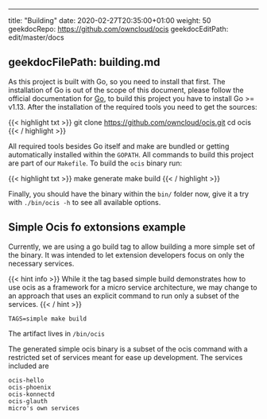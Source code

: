 * * *

title: "Building"
date: 2020-02-27T20:35:00+01:00
weight: 50
geekdocRepo: <https://github.com/owncloud/ocis>
geekdocEditPath: edit/master/docs

## geekdocFilePath: building.md

As this project is built with Go, so you need to install that first. The installation of Go is out of the scope of this document, please follow the official documentation for [Go](https://golang.org/doc/install), to build this project you have to install Go >= v1.13. After the installation of the required tools you need to get the sources:

{{&lt; highlight txt >}}
git clone <https://github.com/owncloud/ocis.git>
cd ocis
{{&lt; / highlight >}}

All required tools besides Go itself and make are bundled or getting automatically installed within the `GOPATH`. All commands to build this project are part of our `Makefile`. To build the `ocis` binary run:

{{&lt; highlight txt >}}
make generate
make build
{{&lt; / highlight >}}

Finally, you should have the binary within the `bin/` folder now, give it a try with `./bin/ocis -h` to see all available options.

## Simple Ocis fo extonsions example

Currently, we are using a go build tag to allow building a more simple set of the binary. It was intended to let extension developers focus on only the necessary services.

{{&lt; hint info >}}
While it the tag based simple build demonstrates how to use ocis as a framework for a micro service architecture, we may change to an approach that uses an explicit command to run only a subset of the services.
{{&lt; / hint >}}

```console
TAGS=simple make build
```

The artifact lives in `/bin/ocis`

The generated simple ocis binary is a subset of the ocis command with a restricted set of services meant for ease up development. The services included are

    ocis-hello
    ocis-phoenix
    ocis-konnectd
    ocis-glauth
    micro's own services
